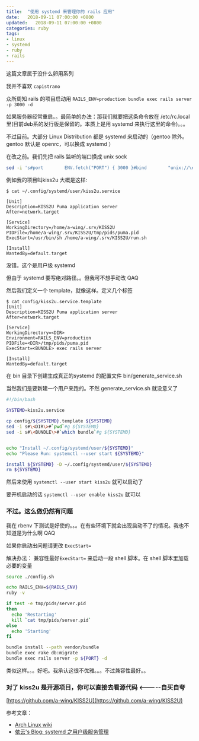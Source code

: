 ```yaml
---
title:  "使用 systemd 来管理你的 rails 应用"
date:   2018-09-11 07:00:00 +0800
updated:   2018-09-11 07:00:00 +0800
categories: ruby
tags:
- linux
- systemd
- ruby
- rails
---
```


这篇文章属于没什么卵用系列

我并不喜欢 `capistrano`


众所周知 rails 的项目启动用 `RAILS_ENV=production bundle exec rails server -p 3000 -d`

如果服务器经常重启。。最简单的办法：那我们就要把这条命令放在 /etc/rc.local 里(目前deb系的发行版是保留的。本质上是用 systemd 来执行这里的命令)。。。

不过目前。大部分 Linux Distribution 都是 systemd 来启动的（gentoo 除外。gentoo 默认是 openrc，可以换成 systemd ）

在改之前。我们先把 rails 监听的端口换成 unix sock
```sh
sed -i 's#port        ENV.fetch("PORT") { 3000 }#bind        "unix://\#{Rails.root}/tmp/sockets/puma.sock"#g' config/puma.rb
```


例如我的项目叫kiss2u 大概是这样:

```sh
$ cat ~/.config/systemd/user/kiss2u.service
```

```
[Unit]
Description=KISS2U Puma application server
After=network.target

[Service]
WorkingDirectory=/home/a-wing/.srv/KISS2U
PIDFile=/home/a-wing/.srv/KISS2U/tmp/pids/puma.pid
ExecStart=/usr/bin/sh /home/a-wing/.srv/KISS2U/run.sh

[Install]
WantedBy=default.target
```

没错。这个是用户级 systemd

但由于 systemd 要写绝对路径。。但我可不想手动改 QAQ

然后我们定义一个 template，就像这样。定义几个标签
```
$ cat config/kiss2u.service.template
[Unit]
Description=KISS2U Puma application server
After=network.target

[Service]
WorkingDirectory=<DIR>
Environment=RAILS_ENV=production
PIDFile=<DIR>/tmp/pids/puma.pid
ExecStart=<BUNDLE> exec rails server

[Install]
WantedBy=default.target
```

在 bin 目录下创建生成真正的systemd 的配置文件 bin/generate_service.sh

当然我们是要新建一个用户来跑的。不然 generate_service.sh 就没意义了

```bash
#!/bin/bash

SYSTEMD=kiss2u.service

cp config/${SYSTEMD}.template ${SYSTEMD}
sed -i s#\<DIR\>#`pwd`#g ${SYSTEMD}
sed -i s#\<BUNDLE\>#`which bundle`#g ${SYSTEMD}


echo "Install ~/.config/systemd/user/${SYSTEMD}"
echo "Please Run: systemctl --user start ${SYSTEMD}"

install ${SYSTEMD} -D ~/.config/systemd/user/${SYSTEMD}
rm ${SYSTEMD}
```

然后来使用 `systemctl --user start kiss2u` 就可以启动了

要开机启动的话 `systemctl --user enable kiss2u` 就可以

### **不过。这么做仍然有问题**

我在 rbenv 下测试是好使的。。。在有些环境下就会出现启动不了的情况。我也不知道是为什么啊 QAQ

如果你启动出问题请更改 `ExecStart=`

解决办法： 兼容性最好`ExecStart=` 来启动一段 shell 脚本。在 shell 脚本里加载必要的变量
```sh
source ./config.sh

echo RAILS_ENV=${RAILS_ENV}
ruby -v

if test -e tmp/pids/server.pid
then
  echo 'Restarting'
  kill `cat tmp/pids/server.pid`
else
  echo 'Starting'
fi

bundle install --path vendor/bundle
bundle exec rake db:migrate
bundle exec rails server -p ${PORT} -d
```
类似这样。。。好吧。我承认这很不优雅。。。不过兼容性最好。。


### 对了 kiss2u 是开源项目，你可以直接去看源代码 <-----自买自夸

[https://github.com/a-wing/KISS2U](https://github.com/a-wing/KISS2U)


参考文章：
- [Arch Linux wiki](https://wiki.archlinux.org/index.php/Rails)
- [依云's Blog: systemd 之用户级服务管理](https://blog.lilydjwg.me/2014/2/2/systemd-user-daemons.42631.html)



